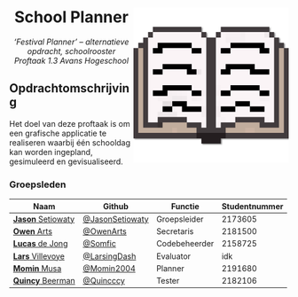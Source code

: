 <div text-align="center">
    <img src="./res/Icon-highres.png" 
        align="right"
        title="School Planner" 
        width="280" 
        height="280">
    <h1 align="center">School Planner</h1>
    <p align="center">
        <i>‘Festival Planner’ – alternatieve opdracht, schoolrooster</i>   
        <br>
        <i>Proftaak 1.3 Avans Hogeschool</i>
    </p>
</div>

## Opdrachtomschrijving
Het doel van deze proftaak is om een grafische applicatie te realiseren waarbij één schooldag kan worden ingepland, gesimuleerd en gevisualiseerd.

### Groepsleden
| Naam                                                       | Github                                               | Functie       | Studentnummer | 
|------------------------------------------------------------|------------------------------------------------------|---------------|---------------|
| [**Jason** Setiowaty](mailto:j.setiowaty@student.avans.nl) | [@JasonSetiowaty](https://github.com/JasonSetiowaty) | Groepsleider  | 2173605       |
| [**Owen** Arts](mailto:o.arts@student.avans.nl)            | [@OwenArts](https://github.com/OwenArts)             | Secretaris    | 2181500       |
| [**Lucas** de Jong](mailto:lv.dejong@student.avans.nl)     | [@Somfic](https://github.com/Somfic)                 | Codebeheerder | 2158725       |
| [**Lars** Villevoye](mailto:l.villevoye@student.avans.nl)  | [@LarsingDash](https://github.com/LarsingDash)       | Evaluator     | idk           |
| [**Momin** Musa](mailto:m.musa@student.avans.nl)           | [@Momin2004](https://github.com/Momin2004)           | Planner       | 2191680       |
| [**Quincy** Beerman](mailto:ql.beerman@student.avans.nl)   | [@Quincccy](https://github.com/Quincccy)             | Tester        | 2182106       |